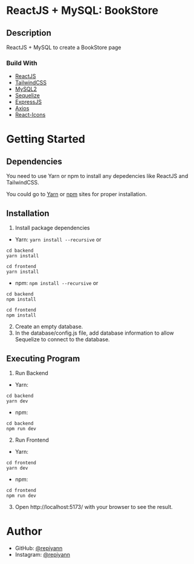 # ReactJS + MySQL: BookStore

## Description

ReactJS + MySQL to create a BookStore page

### Build With

- [ReactJS](https://react.dev/)
- [TailwindCSS](https://tailwindcss.com/)
- [MySQL2](https://www.npmjs.com/package/mysql2)
- [Sequelize](https://fontawesome.com/)
- [ExpressJS](https://sequelize.org/)
- [Axios](https://axios-http.com/docs/intro)
- [React-Icons](https://www.npmjs.com/package/react-icons)

# Getting Started

## Dependencies

You need to use Yarn or npm to install any depedencies like ReactJS and TailwindCSS.

You could go to [Yarn](https://yarnpkg.com/) or [npm](https://www.npmjs.com/) sites for proper installation.

## Installation

1. Install package dependencies

- Yarn: `yarn install --recursive` or

```
cd backend
yarn install
```

```
cd frontend
yarn install
```

- npm: `npm install --recursive` or

```
cd backend
npm install
```

```
cd frontend
npm install
```

2. Create an empty database.
3. In the database/config.js file, add database information to allow Sequelize to connect to the database.

## Executing Program

1. Run Backend

- Yarn:

```
cd backend
yarn dev
```

- npm:

```
cd backend
npm run dev
```

2. Run Frontend

- Yarn:

```
cd frontend
yarn dev
```

- npm:

```
cd frontend
npm run dev
```

3. Open http://localhost:5173/ with your browser to see the result.

# Author

- GitHub: [@repiyann](https://github.com/repiyann)
- Instagram: [@repiyann](https://instagram.com/repiyann)

```

```
